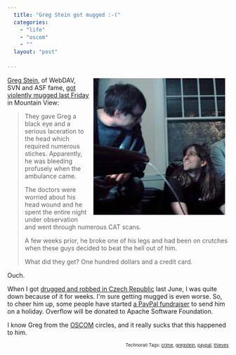 ```yaml
---
  title: "Greg Stein got mugged :-("
  categories: 
    - "life"
    - "oscom"
    - ""
  layout: "post"

---
```

<img src="/files/michael_wechner_and_greg_stein.jpg" height="311" width="300" border="0" align="right" hspace="8" vspace="4" alt="Michael Wechner and Greg Stein" title="Michael Wechner and Greg Stein" style="float: right;" />
<a href="http://www.lyra.org/greg/">Greg Stein</a>, of WebDAV, SVN and ASF fame, <a href="http://feedblog.org/2007/08/27/greg-stein-director-of-the-apache-software-foundation-was-mugged-accepting-donations/">got violently mugged last Friday</a> in Mountain View:
<blockquote><p>They gave Greg a black eye and a serious laceration to the head which required numerous stiches. Apparently, he was bleeding profusely when the ambulance came.</p>
<p>The doctors were worried about his head wound and he spent the entire night under observation and went through numerous CAT scans.</p>
<p>A few weeks prior, he broke one of his legs and had been on crutches when these guys decided to beat the hell out of him.</p>
<p>What did they get? One hundred dollars and a credit card.</p></blockquote>Ouch.

When I got <a href="http://bergie.iki.fi/blog/when_a_holiday_gets-interesting/">drugged and robbed in Czech Republic</a> last June, I was quite down because of it for weeks. I'm sure getting mugged is even worse. So, to cheer him up, some people have started <a href="http://factoryjoe.com/blog/2007/08/27/how-do-we-take-care-of-each-other/">a PayPal fundraiser</a> to send him on a holiday. Overflow will be donated to Apache Software Foundation.

I know Greg from the <a href="http://www.oscom.org/">OSCOM</a> circles, and it really sucks that this happened to him.

<p style="text-align:right;font-size:10px;">Technorati Tags: <a href="http://www.technorati.com/tag/crime" rel="tag">crime</a>, <a href="http://www.technorati.com/tag/gregstein" rel="tag">gregstein</a>, <a href="http://www.technorati.com/tag/paypal" rel="tag">paypal</a>, <a href="http://www.technorati.com/tag/thieves" rel="tag">thieves</a></p>